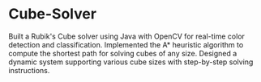 # Cube-Solver
Built a Rubik's Cube solver using Java with OpenCV for real-time color detection and classification. Implemented the A* heuristic algorithm to compute the shortest path for solving cubes of any size. Designed a dynamic system supporting various cube sizes with step-by-step solving instructions.

